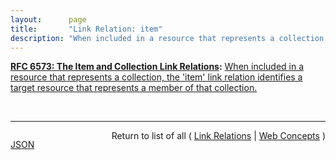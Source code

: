 ```yaml
---
layout:      page
title:       "Link Relation: item"
description: "When included in a resource that represents a collection, the 'item' link relation identifies a target resource that represents a member of that collection."
---
```


**[RFC 6573: The Item and Collection Link Relations](/specs/IETF/RFC/6573 "RFC 5988 standardized a means of indicating the relationships between resources on the Web. This specification defines a pair of reciprocal link relation types that may be used to express the relationship between a collection and its members."):** [When included in a resource that represents a collection, the 'item' link relation identifies a target resource that represents a member of that collection.](http://tools.ietf.org/html/rfc6573#section-2.1 "Read documentation for Link Relation &#34;item&#34;")

<br/>
<hr/>

<p style="float : left"><a href="item.json" title="JSON representing this particular Web Concept value">JSON</a></p>
<p style="text-align: right">Return to list of all ( <a href="../link-relations">Link Relations</a> | <a href="../">Web Concepts</a> )</p>
